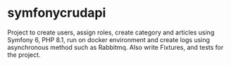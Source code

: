 # symfonycrudapi
Project to create users, assign roles, create category and articles using Symfony 6, PHP 8.1, run on docker environment and create logs using asynchronous method such as Rabbitmq. Also write Fixtures, and tests for the project.

